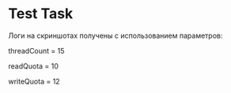 # Test Task

Логи на скриншотах получены с использованием параметров:  

threadCount = 15

readQuota = 10

writeQuota = 12
